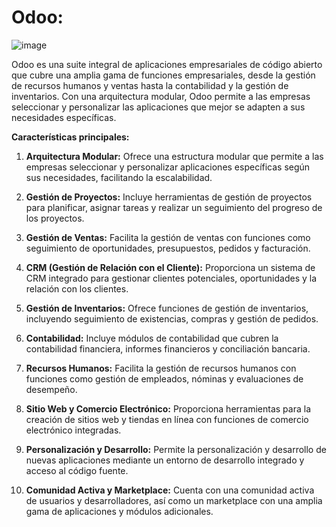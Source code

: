# Odoo:

![image](https://github.com/camposchaconjosemaria/Ansible/assets/114906855/9de96af4-eefd-497b-a4a6-ef22d7d7e77a)



Odoo es una suite integral de aplicaciones empresariales de código abierto que cubre una amplia gama de funciones empresariales, desde la gestión de recursos humanos y ventas hasta la contabilidad y la gestión de inventarios. Con una arquitectura modular, Odoo permite a las empresas seleccionar y personalizar las aplicaciones que mejor se adapten a sus necesidades específicas.

**Características principales:**

1. **Arquitectura Modular:** Ofrece una estructura modular que permite a las empresas seleccionar y personalizar aplicaciones específicas según sus necesidades, facilitando la escalabilidad.

2. **Gestión de Proyectos:** Incluye herramientas de gestión de proyectos para planificar, asignar tareas y realizar un seguimiento del progreso de los proyectos.

3. **Gestión de Ventas:** Facilita la gestión de ventas con funciones como seguimiento de oportunidades, presupuestos, pedidos y facturación.

4. **CRM (Gestión de Relación con el Cliente):** Proporciona un sistema de CRM integrado para gestionar clientes potenciales, oportunidades y la relación con los clientes.

5. **Gestión de Inventarios:** Ofrece funciones de gestión de inventarios, incluyendo seguimiento de existencias, compras y gestión de pedidos.

6. **Contabilidad:** Incluye módulos de contabilidad que cubren la contabilidad financiera, informes financieros y conciliación bancaria.

7. **Recursos Humanos:** Facilita la gestión de recursos humanos con funciones como gestión de empleados, nóminas y evaluaciones de desempeño.

8. **Sitio Web y Comercio Electrónico:** Proporciona herramientas para la creación de sitios web y tiendas en línea con funciones de comercio electrónico integradas.

9. **Personalización y Desarrollo:** Permite la personalización y desarrollo de nuevas aplicaciones mediante un entorno de desarrollo integrado y acceso al código fuente.

10. **Comunidad Activa y Marketplace:** Cuenta con una comunidad activa de usuarios y desarrolladores, así como un marketplace con una amplia gama de aplicaciones y módulos adicionales.
